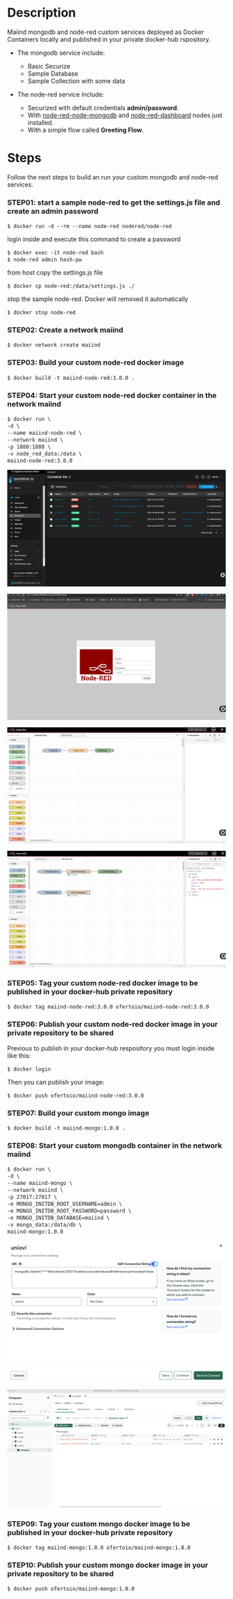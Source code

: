 # Description
Maiind mongodb and node-red custom services deployed as Docker Containers locally and published in your private docker-hub rspository.

- The mongodb service include:
    - Basic Securize
    - Sample Database
    - Sample Collection with some data

- The node-red service include:
    - Securized with default credentials **admin/password**.
    - With [node-red-node-mongodb](https://flows.nodered.org/node/node-red-node-mongodb) and [node-red-dashboard](https://flows.nodered.org/node/node-red-dashboard) nodes just installed.
    - With a simple flow called **Greeting Flow**.

# Steps 
Follow the next steps to build an run your custom mongodb and node-red services.

### STEP01: start a sample node-red to get the settings.js file and create an admin password
 ```
$ docker run -d --rm --name node-red nodered/node-red
 ```

login inside  and execute this command to create a password
 ```
$ docker exec -it node-red bash
$ node-red admin hash-pw
 ```

from host copy the settings.js file 
 ```
$ docker cp node-red:/data/settings.js ./
 ```

stop the sample node-red. Docker will removed it automatically
```
$ docker stop node-red
```

### STEP02: Create a network maiind
```
$ docker network create maiind
```

### STEP03: Build your custom node-red docker image
 ```
$ docker build -t maiind-node-red:3.0.0 .
 ```

### STEP04: Start your custom node-red docker container in the network maiind
 ```
$ docker run \
-d \
--name maiind-node-red \
--network maiind \
-p 1880:1880 \
-v node_red_data:/data \
maiind-node-red:3.0.0
```

![Porainer](captures/portainer.png "Porainer")

![node-red-login](captures/node-red-login.png "node-red-login")

![greetings-flow](captures/greetings-flow.png "greetings-flow")

![mongo-flow](captures/mongo-flow.png "mongo-flow")

### STEP05: Tag your custom node-red docker image to be published in your docker-hub private repository
```
$ docker tag maiind-node-red:3.0.0 ofertoio/maiind-node-red:3.0.0
 ```

### STEP06: Publish your custom node-red docker image in your private repository to be shared
Previous to publish in your docker-hub respository you must login inside like this:
 ```
$ docker login
 ```

Then you can publish your image:

 ```
$ docker push ofertoio/maiind-node-red:3.0.0
 ```

### STEP07: Build your custom mongo image
 ```
$ docker build -t maiind-mongo:1.0.0 .
 ```

 ### STEP08: Start your custom mongodb container in the network maiind
 ```
 $ docker run \
 -d \
 --name maiind-mongo \
 --network maiind \
 -p 27017:27017 \
 -e MONGO_INITDB_ROOT_USERNAME=admin \
 -e MONGO_INITDB_ROOT_PASSWORD=password \
 -e MONGO_INITDB_DATABASE=maiind \
 -v mongo_data:/data/db \
 maiind-mongo:1.0.0
 ```

 ![mongo-connection](captures/mongo-connection.png "mongo-connection")

 ![mongo-compass](captures/mongo-compass.png "mongo-compass")

 ### STEP09: Tag your custom mongo docker image to be published in your docker-hub private repository
```
$ docker tag maiind-mongo:1.0.0 ofertoio/maiind-mongo:1.0.0
 ```

### STEP10: Publish your custom mongo docker image in your private repository to be shared
 ```
$ docker push ofertoio/maiind-mongo:1.0.0
 ```